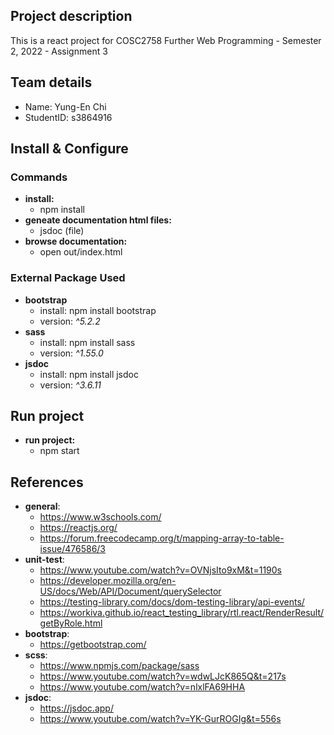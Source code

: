 ## Project description
This is a react project for COSC2758 Further Web Programming - Semester 2, 2022 - Assignment 3

## Team details
- Name: Yung-En Chi
- StudentID: s3864916

## Install & Configure
### Commands
- **install:** 
  - npm install
- **geneate documentation html files:** 
  - jsdoc (file)
- **browse documentation:** 
  - open out/index.html 

### External Package Used
- **bootstrap**
  - install: npm install bootstrap
  - version: _^5.2.2_
- **sass**
  - install: npm install sass
  - version: _^1.55.0_
- **jsdoc**
  - install: npm install jsdoc
  - version: _^3.6.11_

 
## Run project
- **run project:** 
  - npm start

## References
- **general**:
  - https://www.w3schools.com/
  - https://reactjs.org/
  - https://forum.freecodecamp.org/t/mapping-array-to-table-issue/476586/3
- **unit-test**:
  - https://www.youtube.com/watch?v=OVNjsIto9xM&t=1190s
  - https://developer.mozilla.org/en-US/docs/Web/API/Document/querySelector
  - https://testing-library.com/docs/dom-testing-library/api-events/
  - https://workiva.github.io/react_testing_library/rtl.react/RenderResult/getByRole.html
- **bootstrap**:
  - https://getbootstrap.com/
- **scss**:
  - https://www.npmjs.com/package/sass
  - https://www.youtube.com/watch?v=wdwLJcK865Q&t=217s
  - https://www.youtube.com/watch?v=nlxlFA69HHA
- **jsdoc**: 
  - https://jsdoc.app/
  - https://www.youtube.com/watch?v=YK-GurROGIg&t=556s
  
